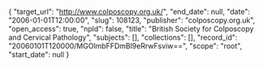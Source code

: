 {
  "target_url": "http://www.colposcopy.org.uk/", 
  "end_date": null, 
  "date": "2006-01-01T12:00:00", 
  "slug": 108123, 
  "publisher": "colposcopy.org.uk", 
  "open_access": true, 
  "npld": false, 
  "title": "British Society for Colposcopy and Cervical Pathology", 
  "subjects": [], 
  "collections": [], 
  "record_id": "20060101T120000/MGOlmbFFDmBl9eRrwFsviw==", 
  "scope": "root", 
  "start_date": null
}


